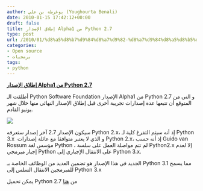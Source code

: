 ```yaml
---
author: يوغرطة بن علي (Youghourta Benali)
date: 2010-01-15 17:42:12+00:00
draft: false
title: إطلاق الإصدار Alpha1 من Python 2.7
type: post
url: /2010/01/%d8%a5%d8%b7%d9%84%d8%a7%d9%82-%d8%a7%d9%84%d8%a5%d8%b5%d8%af%d8%a7%d8%b1-alpha1-%d9%85%d9%86-python-2-7/
categories:
- Open source
- برمجيات
tags:
- python
---
```


[**إطلاق الإصدار Alpha1 من Python 2.7**](http://www.it-scoop.com/2010/01/%d8%a5%d8%b7%d9%84%d8%a7%d9%82-%d8%a7%d9%84%d8%a5%d8%b5%d8%af%d8%a7%d8%b1-alpha1-%d9%85%d9%86-python-2-7/)


أطلقت الـ Python Software Foundation الإصدار Alpha1 من Python 2.7 و التي من المتوقع أن تتبعها عدة إصدارات تجريبة أخرى قبل إطلاق الإصدار النهائي منها خلال شهر يونيو القادم.

[![](http://www.it-scoop.com/wp-content/uploads/2010/01/python-logo-300x101.png)
](http://www.it-scoop.com/2010/01/%d8%a5%d8%b7%d9%84%d8%a7%d9%82-%d8%a7%d9%84%d8%a5%d8%b5%d8%af%d8%a7%d8%b1-alpha1-%d9%85%d9%86-python-2-7/)

سيكون الإصدار 2.7 آخر إصدار ستعرفه Python 2.x، إذ أنه سيتم التفرغ كلية لـ Python 3.x  و الذي لا يعتبر متوافقا مع عائلة إصدارات Python 2.x، إذ أنه حسب Guido van Rossum مؤسس لغة Python ، لم تتم مواصلة العمل على سلسة Python2.x إلا لعدم إجبار مبرمجي Python على الانتقال الإجباري إلى Python 3.x.

الجديد في هذا الإصدار هو تضمين العديد من الوظائف الخاصة بـ Python 3.1 مما يسمح للمبرمجين الانتقال السلس إلى Python 3.x

يمكن تحميل Python 2.7 من [هنا](http://www.python.org/download/releases/2.7/)
